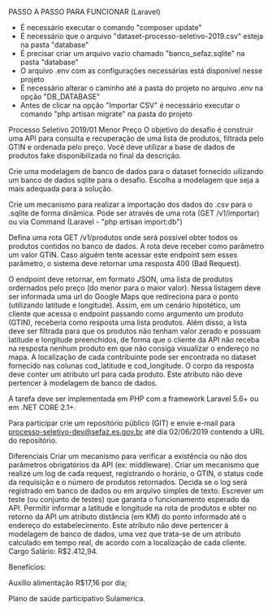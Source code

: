 PASSO A PASSO PARA FUNCIONAR (Laravel)

- É necessário executar o comando "composer update"
- É necessário que o arquivo "dataset-processo-seletivo-2019.csv" esteja na pasta "database"
- É precisar criar um arquivo vazio chamado "banco_sefaz.sqlite" na pasta "database"
- O arquivo .env com as configurações necessárias está disponível nesse projeto
- É necessário alterar o caminho até a pasta do projeto no arquivo .env na opção "DB_DATABASE"
- Antes de clicar na opção "Importar CSV" é necessário executar o comando "php artisan migrate" na pasta do projeto




Processo Seletivo 2019/01
Menor Preço
O objetivo do desafio é construir uma API para consulta e recuperação de uma lista de produtos, filtrada pelo GTIN e ordenada pelo preço. Você deve utilizar a base de dados de produtos fake disponibilizada no final da descrição.

Crie uma modelagem de banco de dados para o dataset fornecido uilizando um banco de dados sqlite para o desafio. Escolha a modelagem que seja a mais adequada para a solução.

Crie um mecanismo para realizar a importação dos dados do .csv para o .sqlite de forma dinâmica. Pode ser através de uma rota (GET /v1/importar) ou via Command (Laravel - "php artisan import:db")

Defina uma rota GET /v1/produtos onde será possível obter todos os produtos contidos no banco de dados. A rota deve receber como parâmetro um valor GTIN. Caso alguém tente acessar este endpoint sem esses parâmetro, o sistema deve retornar uma resposta 400 (Bad Request).

O endpoint deve retornar, em formato JSON, uma lista de produtos ordernados pelo preço (do menor para o maior valor). Nessa listagem deve ser informada uma url do Google Maps que redireciona para o ponto (utilizando latitude e longitude). Assim, em um cenário hipotético, um cliente que acessa o endpoint passando como argumento um produto (GTIN), receberia como resposta uma lista produtos. Além disso, a lista deve ser filtrada para que os produtos não tenham valor zerado e possuam latitude e longitude preenchidos, de forma que o cliente da API não receba na resposta nenhum produto em que não consiga visualizar o endereço no mapa. A localização de cada contribuinte pode ser encontrada no dataset fornecido nas colunas cod_latitude e cod_longitude. O corpo da resposta deve conter um atributo url para cada produto. Este atributo não deve pertencer à modelagem de banco de dados.

A tarefa deve ser implementada em PHP com a framework Laravel 5.6+ ou em .NET CORE 2.1+.

Para participar crie um repositório público (GIT) e envie e-mail para processo-seletivo-dev@sefaz.es.gov.br até dia 02/06/2019 contendo a URL do repositório.

Diferenciais
Criar um mecanismo para verificar a existência ou não dos parâmetros obrigatórios da API (ex: middleware).
Criar um mecanismo que realize um log de cada request, registrando o horário, o GTIN, o status code da requisição e o número de produtos retornados. Decida se o log será registrado em banco de dados ou em arquivo simples de texto.
Escrever um teste (ou conjunto de testes) que garanta o funcionamento esperado da API.
Permitir informar a latitude e longitude na rota de produtos e obter no retorno da API um atributo distância (em KM) do ponto informado até o endereço do estabelecimento. Este atributo não deve pertencer à modelagem de banco de dados, uma vez que trata-se de um atributo calculado em tempo real, de acordo com a localização de cada cliente.
Cargo
Salário: R$2.412,94.

Benefícios:

Auxílio alimentação R$17,16 por dia;

Plano de saúde participativo Sulamerica.